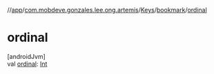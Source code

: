 //[app](../../../../index.md)/[com.mobdeve.gonzales.lee.ong.artemis](../../index.md)/[Keys](../index.md)/[bookmark](index.md)/[ordinal](ordinal.md)

# ordinal

[androidJvm]\
val [ordinal](ordinal.md): [Int](https://kotlinlang.org/api/latest/jvm/stdlib/kotlin/-int/index.html)
